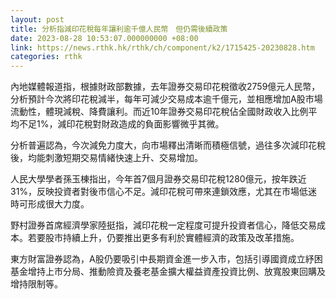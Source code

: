 ```yaml
---
layout: post
title: 分析指減印花稅每年讓利逾千億人民幣　但仍需後續政策
date: 2023-08-28 10:53:07.000000000 +08:00
link: https://news.rthk.hk/rthk/ch/component/k2/1715425-20230828.htm
categories: rthk
---
```


內地媒體報道指，根據財政部數據，去年證券交易印花稅徵收2759億元人民幣，分析預計今次將印花稅減半，每年可減少交易成本逾千億元，並相應增加A股市場流動性，體現減稅、降費讓利。而近10年證券交易印花稅佔全國財政收入比例平均不足1%，減印花稅對財政造成的負面影響微乎其微。

分析普遍認為，今次減免力度大，向市場釋出清晰而積極信號，過往多次減印花稅後，均能刺激短期交易情緒快速上升、交易增加。

人民大學學者孫玉棟指出，今年首7個月證券交易印花稅1280億元，按年跌近31%，反映投資者對後市信心不足。減印花稅可帶來連鎖效應，尤其在市場低迷時可形成很大力度。

野村證券首席經濟學家陸挺指，減印花稅一定程度可提升投資者信心，降低交易成本。若要股市持續上升，仍要推出更多有利於實體經濟的政策及改革措施。

東方財富證券認為，A股仍要吸引中長期資金進一步入市，包括引導國資成立紓困基金增持上市分局、推動險資及養老基金擴大權益資產投資比例、放寬股東回購及增持限制等。

